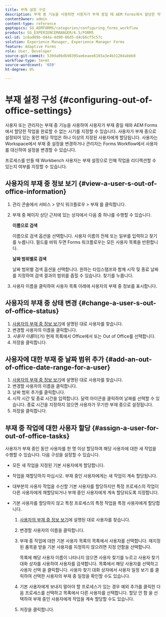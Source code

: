 ```yaml
---
title: 부재 설정 구성
description: 부재 중 기능을 사용하면 사용자가 부재 중일 때 AEM Forms에서 할당한 작업을 완료할 수 없는 시기를 지정할 수 있습니다.
contentOwner: admin
content-type: reference
geptopics: SG_AEMFORMS/categories/configuring_forms_workflow
products: SG_EXPERIENCEMANAGER/6.5/FORMS
exl-id: 1c8ad09b-d44a-4d90-86d5-d4c66cf5c57c
solution: Experience Manager, Experience Manager Forms
feature: Adaptive Forms
role: User, Developer
source-git-commit: 539da06db98395ae6eaee8103a3e4b31204abbb8
workflow-type: tm+mt
source-wordcount: '659'
ht-degree: 0%

---
```


# 부재 설정 구성 {#configuring-out-of-office-settings}

사용자 또는 관리자는 부재 중 기능을 사용하여 사용자가 부재 중일 때와 AEM Forms에서 할당한 작업을 완료할 수 없는 시기를 지정할 수 있습니다. 사용자가 부재 중으로 설정되어 있는 동안 해당 작업은 하나 이상의 지정된 사용자에게 할당됩니다. 사용자는 Workspace에서 부재 중 설정을 변경하거나 관리자는 Forms Workflow에서 사용자를 대신하여 설정을 변경할 수 있습니다.

프로세스를 만들 때 Workbench 사용자는 부재 설정으로 인해 작업을 리디렉션할 수 있는지 여부를 지정할 수 있습니다.

## 사용자의 부재 중 정보 보기 {#view-a-user-s-out-of-office-information}

1. 관리 콘솔에서 서비스 > 양식 워크플로우 > 부재 를 클릭합니다.
1. 부재 중 페이지 상단 근처에 있는 상자에서 다음 중 하나를 수행할 수 있습니다.

   **이름으로 검색**

   이름으로 검색 옵션을 선택합니다. 사용자 이름의 전체 또는 일부를 입력하고 찾기를 누릅니다. 필드를 비워 두면 Forms 워크플로우는 모든 사용자 목록을 반환합니다.

   **날짜 범위별로 검색**

   날짜 범위별 검색 옵션을 선택합니다. 원하는 타임스탬프와 함께 시작 및 종료 날짜를 지정하여 검색 결과의 범위를 좁힐 수 있습니다. 찾기를 누릅니다.

1. 사용자 이름을 클릭하여 사용자 목록 아래에 사용자의 부재 중 정보를 표시합니다.

## 사용자의 부재 중 상태 변경 {#change-a-user-s-out-of-office-status}

1. [사용자의 부재 중 정보 보기](configuring-out-office-settings.md#view-a-user-s-out-of-office-information)에 설명된 대로 사용자를 찾습니다.
1. 변경할 사용자의 이름을 클릭합니다.
1. *사용자 이름*&#x200B;이(가) 현재 목록에서 Office에서 또는 Out of Office를 선택합니다.
1. 저장을 클릭합니다.

## 사용자에 대한 부재 중 날짜 범위 추가 {#add-an-out-of-office-date-range-for-a-user}

1. [사용자의 부재 중 정보 보기](configuring-out-office-settings.md#view-a-user-s-out-of-office-information)에 설명된 대로 사용자를 찾습니다.
1. 변경할 사용자의 이름을 클릭합니다.
1. 날짜 범위 추가를 클릭합니다.
1. 시작 시간 및 종료 시간을 입력합니다. 달력 아이콘을 클릭하여 날짜를 선택할 수 있습니다. 종료 시간을 지정하지 않으면 사용자가 무기한 부재 중으로 설정됩니다.
1. 저장을 클릭합니다.

## 부재 중 작업에 대한 사용자 할당 {#assign-a-user-for-out-of-office-tasks}

사용자가 부재 중인 동안 사용자를 한 명 이상 할당하여 해당 사용자에 대한 새 작업을 수행할 수 있습니다. 다음 구성을 설정할 수 있습니다.

* 모든 새 작업을 지정된 기본 사용자에게 할당합니다.
* 작업을 재할당하지 마십시오. 부재 중인 사용자에게는 새 작업이 계속 할당됩니다.
* 대부분의 사용자 작업을 수신할 기본 사용자를 할당하지만 특정 프로세스의 작업이 다른 사용자에게 재할당되거나 부재 중인 사용자에게 계속 할당되도록 지정합니다.
* 기본 사용자를 할당하지 않고 특정 프로세스의 특정 작업을 특정 사용자에게 할당합니다.

   1. [사용자의 부재 중 정보 보기](configuring-out-office-settings.md#view-a-user-s-out-of-office-information)에 설명된 대로 사용자를 찾습니다.
   1. 변경할 사용자의 이름을 클릭합니다.
   1. 부재 중 작업에 대한 기본 사용자 목록의 목록에서 사용자를 선택합니다. 재지정된 품목을 받을 기본 사용자를 지정하지 않으려면 지정 안함을 선택합니다.

      목록에 해당 사용자 이름이 나타나지 않으면 사용자 찾기를 누르고 사용자 찾기 대화 상자를 사용하여 사용자를 검색합니다. 목록에서 해당 사용자를 선택하고 사용자 선택 을 클릭합니다. 사용자 찾기 대화 상자에서 사용자 일정 보기 를 클릭하여 선택한 사용자의 부재 중 일정을 확인할 수도 있습니다.

   1. 기본 사용자에게 보내지 말아야 할 프로세스가 있는 경우 예외 추가를 클릭한 다음 프로세스를 선택하고 목록에서 다른 사용자를 선택합니다. 할당 안 함 을 선택하여 부재 중인 사용자에게 작업을 계속 할당할 수도 있습니다.
   1. 저장을 클릭합니다.
